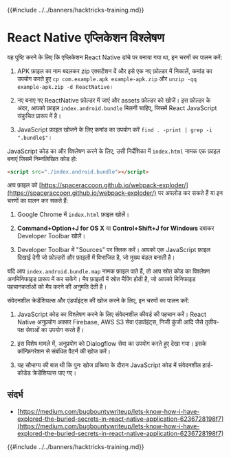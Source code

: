 {{#include ../../banners/hacktricks-training.md}}

# React Native एप्लिकेशन विश्लेषण

यह पुष्टि करने के लिए कि एप्लिकेशन React Native ढांचे पर बनाया गया था, इन चरणों का पालन करें:

1. APK फ़ाइल का नाम बदलकर zip एक्सटेंशन दें और इसे एक नए फ़ोल्डर में निकालें, कमांड का उपयोग करते हुए `cp com.example.apk example-apk.zip` और `unzip -qq example-apk.zip -d ReactNative`।

2. नए बनाए गए ReactNative फ़ोल्डर में जाएं और assets फ़ोल्डर को खोजें। इस फ़ोल्डर के अंदर, आपको फ़ाइल `index.android.bundle` मिलनी चाहिए, जिसमें React JavaScript संकुचित प्रारूप में है।

3. JavaScript फ़ाइल खोजने के लिए कमांड का उपयोग करें `find . -print | grep -i ".bundle$"`।

JavaScript कोड का और विश्लेषण करने के लिए, उसी निर्देशिका में `index.html` नामक एक फ़ाइल बनाएं जिसमें निम्नलिखित कोड हो:
```html
<script src="./index.android.bundle"></script>
```
आप फ़ाइल को [https://spaceraccoon.github.io/webpack-exploder/](https://spaceraccoon.github.io/webpack-exploder/) पर अपलोड कर सकते हैं या इन चरणों का पालन कर सकते हैं:

1. Google Chrome में `index.html` फ़ाइल खोलें।

2. **Command+Option+J for OS X** या **Control+Shift+J for Windows** दबाकर Developer Toolbar खोलें।

3. Developer Toolbar में "Sources" पर क्लिक करें। आपको एक JavaScript फ़ाइल दिखाई देगी जो फ़ोल्डरों और फ़ाइलों में विभाजित है, जो मुख्य बंडल बनाती है।

यदि आप `index.android.bundle.map` नामक फ़ाइल पाते हैं, तो आप स्रोत कोड का विश्लेषण अनमिनिफाइड प्रारूप में कर सकेंगे। मैप फ़ाइलों में स्रोत मैपिंग होती है, जो आपको मिनिफाइड पहचानकर्ताओं को मैप करने की अनुमति देती है।

संवेदनशील क्रेडेंशियल्स और एंडपॉइंट्स की खोज करने के लिए, इन चरणों का पालन करें:

1. JavaScript कोड का विश्लेषण करने के लिए संवेदनशील कीवर्ड की पहचान करें। React Native अनुप्रयोग अक्सर Firebase, AWS S3 सेवा एंडपॉइंट्स, निजी कुंजी आदि जैसे तृतीय-पक्ष सेवाओं का उपयोग करते हैं।

2. इस विशेष मामले में, अनुप्रयोग को Dialogflow सेवा का उपयोग करते हुए देखा गया। इसके कॉन्फ़िगरेशन से संबंधित पैटर्न की खोज करें।

3. यह सौभाग्य की बात थी कि पुनः खोज प्रक्रिया के दौरान JavaScript कोड में संवेदनशील हार्ड-कोडेड क्रेडेंशियल्स पाए गए।

## संदर्भ

- [https://medium.com/bugbountywriteup/lets-know-how-i-have-explored-the-buried-secrets-in-react-native-application-6236728198f7](https://medium.com/bugbountywriteup/lets-know-how-i-have-explored-the-buried-secrets-in-react-native-application-6236728198f7)

{{#include ../../banners/hacktricks-training.md}}
